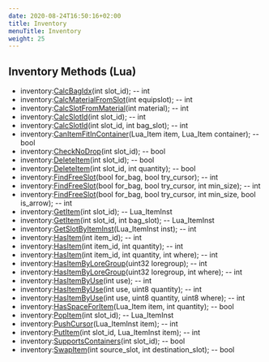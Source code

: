 ```yaml
---
date: 2020-08-24T16:50:16+02:00
title: Inventory
menuTitle: Inventory
weight: 25
---
```


## Inventory Methods (Lua)
- inventory:[CalcBagIdx](calcbagidx)(int slot_id); -- int
- inventory:[CalcMaterialFromSlot](calcmaterialfromslot)(int equipslot); -- int
- inventory:[CalcSlotFromMaterial](calcslotfrommaterial)(int material); -- int
- inventory:[CalcSlotId](calcslotid)(int slot_id); -- int
- inventory:[CalcSlotId](calcslotid)(int slot_id, int bag_slot); -- int
- inventory:[CanItemFitInContainer](canitemfitincontainer)(Lua_Item item, Lua_Item container); -- bool
- inventory:[CheckNoDrop](checknodrop)(int slot_id); -- bool
- inventory:[DeleteItem](deleteitem)(int slot_id); -- bool
- inventory:[DeleteItem](deleteitem)(int slot_id, int quantity); -- bool
- inventory:[FindFreeSlot](findfreeslot)(bool for_bag, bool try_cursor); -- int
- inventory:[FindFreeSlot](findfreeslot)(bool for_bag, bool try_cursor, int min_size); -- int
- inventory:[FindFreeSlot](findfreeslot)(bool for_bag, bool try_cursor, int min_size, bool is_arrow); -- int
- inventory:[GetItem](getitem)(int slot_id); -- Lua_ItemInst
- inventory:[GetItem](getitem)(int slot_id, int bag_slot); -- Lua_ItemInst
- inventory:[GetSlotByItemInst](getslotbyiteminst)(Lua_ItemInst inst); -- int
- inventory:[HasItem](hasitem)(int item_id); -- int
- inventory:[HasItem](hasitem)(int item_id, int quantity); -- int
- inventory:[HasItem](hasitem)(int item_id, int quantity, int where); -- int
- inventory:[HasItemByLoreGroup](hasitembyloregroup)(uint32 loregroup); -- int
- inventory:[HasItemByLoreGroup](hasitembyloregroup)(uint32 loregroup, int where); -- int
- inventory:[HasItemByUse](hasitembyuse)(int use); -- int
- inventory:[HasItemByUse](hasitembyuse)(int use, uint8 quantity); -- int
- inventory:[HasItemByUse](hasitembyuse)(int use, uint8 quantity, uint8 where); -- int
- inventory:[HasSpaceForItem](hasspaceforitem)(Lua_Item item, int quantity); -- bool
- inventory:[PopItem](popitem)(int slot_id); -- Lua_ItemInst
- inventory:[PushCursor](pushcursor)(Lua_ItemInst item); -- int
- inventory:[PutItem](putitem)(int slot_id, Lua_ItemInst item); -- int
- inventory:[SupportsContainers](supportscontainers)(int slot_id); -- bool
- inventory:[SwapItem](swapitem)(int source_slot, int destination_slot); -- bool